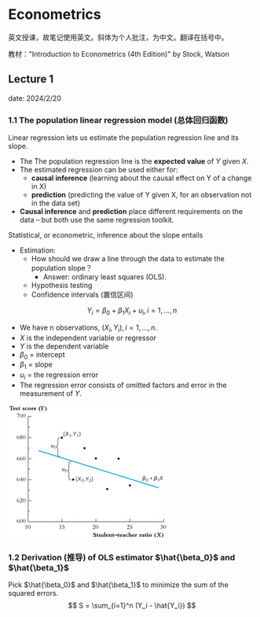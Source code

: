 # Econometrics

英文授课，故笔记使用英文。斜体为个人批注，为中文。翻译在括号中。

教材："Introduction to Econometrics (4th Edition)" by Stock, Watson

## Lecture 1

date: 2024/2/20

### 1.1 The population linear regression model (总体回归函数)

Linear regression lets us estimate the population regression line and its slope.

- The The population regression line is the **expected value** of $Y$ given  $X$.
- The estimated regression can be used either for:
  - **causal inference** (learning about the causal effect on Y of a  change in X)
  - **prediction** (predicting the value of Y given X, for an  observation not in the data set)
- **Causal inference** and **prediction** place different requirements  on the data – but both use the same regression toolkit.

Statistical, or econometric,  inference about the slope entails

- Estimation:
  - How should we draw a line through the data to estimate the  population slope？
    - Answer: ordinary least squares (OLS).
  - Hypothesis testing
  - Confidence intervals (置信区间)

$$
Y_i = \beta_0 + \beta_1X_i + u_i, i = 1, ...,n
$$

- We have n observations, $(X_i, Y_i), i = 1, ..., n$.
- $X$ is the independent variable or regressor
- $Y$ is the dependent variable
- $\beta_0$ = intercept
- $\beta_1$ = slope
- $u_i$ = the regression error
- The regression error consists of omitted factors and error in the  measurement of $Y$.

<img src="image/1.png" style="zoom:50%;" />

### 1.2 Derivation (推导) of OLS estimator $\hat{\beta_0}$ and $\hat{\beta_1}$

Pick $\hat{\beta_0}$ and $\hat{\beta_1}$ to minimize the sum of the squared errors.
$$
S = \sum_{i=1}^n (Y_i - \hat{Y_i})
$$
